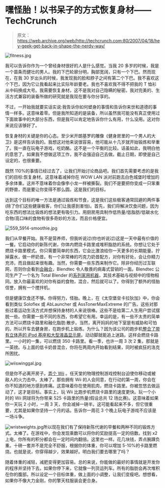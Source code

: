 # 嘿怪胎！以书呆子的方式恢复身材——TechCrunch

> 原文：<https://web.archive.org/web/http://techcrunch.com:80/2007/04/18/hey-geek-get-back-in-shape-the-nerdy-way/>

![fitness.jpg](img/b8db3195b17d81237170fa2fce8f2312.png)

我可以告诉你作为一个曾经身材很好的人是什么感觉。当我 20 多岁的时候，我是一个苗条而健壮的男人。我的下巴轮廓分明，胸部宽阔，只有一个下巴。然而现在，在我 30 岁出头的时候，我发现我的脸和脖子之间有第二个下巴。我不喜欢这个下巴，因为它让我看起来比实际年龄要老。我也不喜欢我不得不把我的 T 恤衫从中码换成大号。我需要恢复身材，这不是我对自己隐瞒的秘密。我对完美的、生活方式兼容的装备所做的研究就是我现在要与你分享的。

不过，一开始我就要实话实说:我告诉你如何塑身的事情和告诉你来世和道德的事情一样多。这意味着零。但是我所知道的是装备，所以虽然我可能没有真正使用过下面故事中的大部分东西，但是我可以肯定地告诉你什么有用，什么没用。这对你来说应该够好了。

恢复身材的关键是你的心态。至少米开朗基罗的雕像《健身房里的一个男人的大卫》是这样告诉我的。我想这对他来说很容易，他可能从十几岁就开始锻炼和举重了。我一直在玩电子游戏，吃奶酪。这不是一个平衡的比较。话虽如此，我明白他的意思了。如果我不想做这项工作，我不会强迫自己去做。截止日期，即使是自己设定的，也很重要。

既然 110%的事情已经过去了，让我们开始讨论商品吧。我们首先需要考虑的是我们的目标:恢复身材。这意味着减掉你在 WOW LAN 派对前跑去白色城堡时增加的多余体重。这并不意味着你会像李小龙一样被撕裂。我们不是要把你变成一只笨重的野兽，而是要让你变得不那么圆。这是我们的目标。

达到这个目标的唯一方法是通过锻炼和节食，这是我们这些极客通常回避的两件事(除了你们这些健康极客，你们让我感到害怕)。首先，我们将解决饮食问题，因为吃东西的想法比锻炼的想法更有吸引力。用厨房用具制作低热量/低脂肪/低碳水化合物/高口味的食物有很多奇妙的方法，而且价格便宜。

![559_5914-smoothie.jpg](img/37845a157efea5b8be31bdcde1a9a73a.png)

我们从早餐开始。我不是营养师，但我听说过(你也听说过)这是一天中最有价值的一餐。它启动你的新陈代谢，你体内燃烧卡路里或堆积脂肪的系统。你想让它处于燃烧卡路里模式。你只需要简单的东西，它会比激浪给你一天更多的长期能量。拧掉露水，做一杯奶昔。有一个非常棒的巧克力奶昔配方，对你有好处，会让你精力充沛，而且做起来很有趣。当然，你需要一些东西来制作它。除非你经历过互联网，否则你会看到[会融合](https://web.archive.org/web/20210410211406/http://www.willitblend.com/)，Blendtec 令人敬畏的病毒式营销的一面。Blendtec 公司生产了一个名为 Total Blender 的[系列家用机器](https://web.archive.org/web/20210410211406/http://www.blendtec.com/products.aspx?catagory=1)，其技术基础与视频中的怪物相同。放入你最喜欢的对你有益的食物，混合，然后就可以了。你得到了额外的怪胎信誉，拥有一个搅拌机。

但是健康饮食还不够。你得努力，怪胎。晚上，在《太空堡垒卡拉狄加》中，你会看到类似 Soloflex 或 AbLauncher 或 AssTonerMaxExtreme 的广告。这些对那些过着运动生活方式并想保持身材的人来说很棒。这些不是给第二人生用户尝试摆脱一些。你需要一些不同的东西，你希望它有用。幸运的是，有一些不太贵的简单方法可以燃烧卡路里和融化脂肪:散步。当然，离开妈妈的地下室是有威胁和可怕的。所以开车去健身房，在跑步机上锻炼。为什么？因为该公司的跑步机[整合了带有立体声的 iPod 基座和大型液晶显示屏](https://web.archive.org/web/20210410211406/http://www.medicalnewstoday.com/medicalnews.php?newsid=66665)。动动脚就能追上迷路。这样会燃烧卡路里。一小时的一集，可以燃烧 350 卡路里。看一季，也许一周 3 次 2 集，那就是一英镑。与上面的低卡奶昔混合，你将在两周内开始看到结果，同时被疯狂的洛克所困扰。

![wiiswinggal.jpg](img/6adc22e8d2f87918f8c1d8f74de0f9da.png)

但是你不必离开房子。[弄个 Wii](https://web.archive.org/web/20210410211406/http://wii.com/) 。任天堂的物理控制游戏控制台迫使你移动或被敌人的火力击中。太棒了。那些拥有 Wii 的人会同意，在行动的第一周，你会在你不知道的地方感到疼痛。这意味着你在使用肌肉，燃烧卡路里。你被忽悠去做运动了，这才是目标。事实上，玩 Wii 比跑步机燃烧卡路里的速度更快。玩一个小时的 Wii 网球将为你带来 525 卡路里的热量(假设总共 12 场比赛)。这意味着如果你一天玩 2 小时，一周 3 天，你会减掉一磅半。这可能看起来不多，但它很重要，尤其是如果你坚持一个月的话。告诉你一周花 3 个晚上玩电子游戏不应该是一场斗争。

![wristweights.jpg](img/8ded199fd32501303902b6b490821c17.png)所以现在我们有了保持新陈代谢的早餐和两种不同的锻炼方式。太棒了。在游戏中，你会发现乘数可以将你的奖励提高一定的倍数。找到 x2 上电，你所有的积分都会在一定时间内翻倍。这里也一样。花几块钱，弄点腕踝负重。十磅一套并不是完全不舒服，根据你的体重，你可以增加 5-10%的卡路里燃烧。也就是说，你穿得越少，效果越好。明白我们要去哪里了吗？

随着体重的减轻，减肥变得更加容易。总的来说，你能做的最好的事情就是开发你的程序并坚持下去。如果你停下来，它就像一列货运列车。所有的脂肪会再次堆积在你的腹部。所以设定一个目标体重，做上面的小调整，让我们变瘦吧。想想看，如果你不像大力金刚，你的擎天柱服装会更合身。